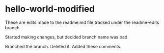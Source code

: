 # hello-world-modified

These are edits made to the readme.md file tracked under the readme-edits branch.

Started making changes, but decided branch name was bad.

Branched the branch.  Deleted it.  Added these comments.
